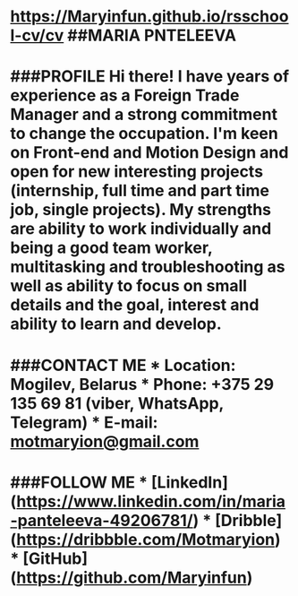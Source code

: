 https://Maryinfun.github.io/rsschool-cv/cv
##**MARIA PNTELEEVA**
===
###**PROFILE**
Hi there! I have years of experience as a  Foreign Trade Manager and a strong commitment to change the occupation. I'm keen on Front-end and Motion Design and open for new interesting projects (internship, full time and part time job, single projects). My strengths are ability to work individually and being a good team worker, multitasking and troubleshooting as well as ability to focus on small details and the goal, interest and ability to learn and develop.
===
###**CONTACT ME**
    * **Location:** Mogilev, Belarus
    * **Phone:** +375 29 135 69 81 (viber, WhatsApp, Telegram)
    * **E-mail:** motmaryion@gmail.com
===
###**FOLLOW ME**
    * [**LinkedIn**] (https://www.linkedin.com/in/maria-panteleeva-49206781/)
    * [**Dribble**] (https://dribbble.com/Motmaryion)
    * [**GitHub**] (https://github.com/Maryinfun)
===

